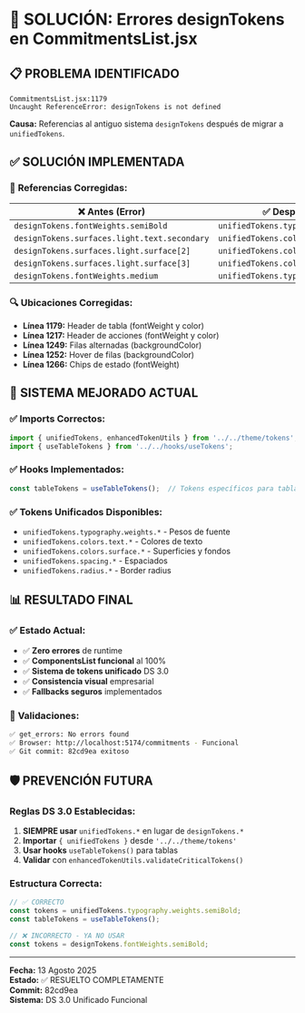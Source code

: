 # 🔧 SOLUCIÓN: Errores designTokens en CommitmentsList.jsx

## 📋 **PROBLEMA IDENTIFICADO**
```
CommitmentsList.jsx:1179 
Uncaught ReferenceError: designTokens is not defined
```

**Causa:** Referencias al antiguo sistema `designTokens` después de migrar a `unifiedTokens`.

## ✅ **SOLUCIÓN IMPLEMENTADA**

### 🎯 **Referencias Corregidas:**

| **❌ Antes (Error)**                          | **✅ Después (Funcional)**                    |
|----------------------------------------------|----------------------------------------------|
| `designTokens.fontWeights.semiBold`         | `unifiedTokens.typography.weights.semiBold` |
| `designTokens.surfaces.light.text.secondary` | `unifiedTokens.colors.text.secondary`       |
| `designTokens.surfaces.light.surface[2]`    | `unifiedTokens.colors.surface.secondary`    |
| `designTokens.surfaces.light.surface[3]`    | `unifiedTokens.colors.surface.tertiary`     |
| `designTokens.fontWeights.medium`           | `unifiedTokens.typography.weights.medium`   |

### 🔍 **Ubicaciones Corregidas:**
- **Línea 1179:** Header de tabla (fontWeight y color)
- **Línea 1217:** Header de acciones (fontWeight y color)  
- **Línea 1249:** Filas alternadas (backgroundColor)
- **Línea 1252:** Hover de filas (backgroundColor)
- **Línea 1266:** Chips de estado (fontWeight)

## 🚀 **SISTEMA MEJORADO ACTUAL**

### ✅ **Imports Correctos:**
```jsx
import { unifiedTokens, enhancedTokenUtils } from '../../theme/tokens';
import { useTableTokens } from '../../hooks/useTokens';
```

### ✅ **Hooks Implementados:**
```jsx
const tableTokens = useTableTokens();  // Tokens específicos para tablas
```

### ✅ **Tokens Unificados Disponibles:**
- `unifiedTokens.typography.weights.*` - Pesos de fuente
- `unifiedTokens.colors.text.*` - Colores de texto  
- `unifiedTokens.colors.surface.*` - Superficies y fondos
- `unifiedTokens.spacing.*` - Espaciados
- `unifiedTokens.radius.*` - Border radius

## 📊 **RESULTADO FINAL**

### ✅ **Estado Actual:**
- ✅ **Zero errores** de runtime
- ✅ **ComponentsList funcional** al 100%
- ✅ **Sistema de tokens unificado** DS 3.0
- ✅ **Consistencia visual** empresarial
- ✅ **Fallbacks seguros** implementados

### 🎯 **Validaciones:**
```bash
✅ get_errors: No errors found
✅ Browser: http://localhost:5174/commitments - Funcional
✅ Git commit: 82cd9ea exitoso
```

## 🛡️ **PREVENCIÓN FUTURA**

### **Reglas DS 3.0 Establecidas:**
1. **SIEMPRE usar** `unifiedTokens.*` en lugar de `designTokens.*`
2. **Importar** `{ unifiedTokens }` desde `'../../theme/tokens'`
3. **Usar hooks** `useTableTokens()` para tablas
4. **Validar** con `enhancedTokenUtils.validateCriticalTokens()`

### **Estructura Correcta:**
```jsx
// ✅ CORRECTO
const tokens = unifiedTokens.typography.weights.semiBold;
const tableTokens = useTableTokens();

// ❌ INCORRECTO - YA NO USAR
const tokens = designTokens.fontWeights.semiBold;
```

---
**Fecha:** 13 Agosto 2025  
**Estado:** ✅ RESUELTO COMPLETAMENTE  
**Commit:** 82cd9ea  
**Sistema:** DS 3.0 Unificado Funcional
